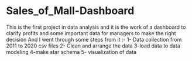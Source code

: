 # Sales_of_Mall-Dashboard
This is the first project in data analysis and it is the work of a dashboard to clarify profits and some important data for managers to make the right decision And I went through some steps from it :- 
1- Data collection from 2011 to 2020 csv files 
2- Clean and arrange the data 
3-load data to data modeling 
4-make star schema 
5- visualization of data
